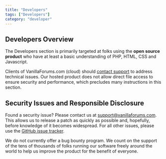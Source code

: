 ```yaml
---
title: "Developers"
tags: ["Developers"]
category: "developer"
---
```


## Developers Overview

The Developers section is primarily targeted at folks using the **open source product** who have at least a basic understanding of PHP, HTML, CSS and Javascript.

Clients of VanillaForums.com (cloud) should [contact support](http://vanillaforums.com/help) to address technical issues. Our hosted product does not allow direct file access to ensure security and performance, which precludes many instructions in this section.

## Security Issues and Responsible Disclosure

Found a security issue? Please contact us at support@vanillaforums.com. This allows us to release a patch as quickly as possible and, hopefully, before knowledge of it becomes widespread. For all other issues, please use the [GitHub issue tracker](http://github.com/vanillaforums/vanilla).

We do not currently offer a bug bounty program. We count on the support of the tens of thousands of folks running our software freely around the world to help us improve the product for the benefit of everyone.
